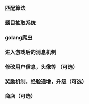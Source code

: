 ### 匹配算法

### 题目抽取系统

### golang爬虫

### 进入游戏后的消息机制

### 修改用户信息，头像等 （可选）

### 奖励机制，经验递增，升级（可选）

### 商店（可选）